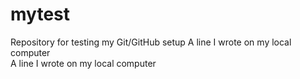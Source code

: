 # mytest
Repository for testing my Git/GitHub setup
A line I wrote on my local computer  
A line I wrote on my local computer  
